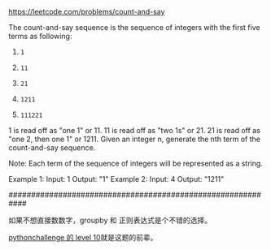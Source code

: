 https://leetcode.com/problems/count-and-say

The count-and-say sequence is the sequence of integers with the first five terms as following:
1.     1
2.     11
3.     21
4.     1211
5.     111221
1 is read off as "one 1" or 11.
11 is read off as "two 1s" or 21.
21 is read off as "one 2, then one 1" or 1211.
Given an integer n, generate the nth term of the count-and-say sequence.

Note: Each term of the sequence of integers will be represented as a string.

Example 1:  Input: 1    Output: "1"
Example 2:  Input: 4    Output: "1211"

############################################################

如果不想直接数数字，groupby 和 正则表达式是个不错的选择。

[pythonchallenge 的 level 10](
http://www.pythonchallenge.com/pc/return/sequence.txt)就是这题的前辈。

